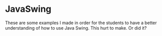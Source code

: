 # JavaSwing
These are some examples I made in order for the students to have a better understanding of how to use Java Swing.
This hurt to make.
Or did it?